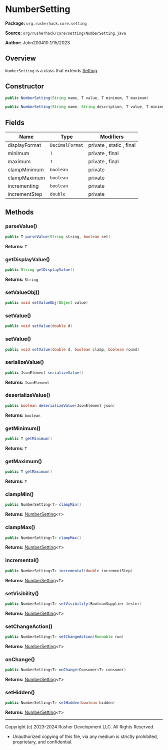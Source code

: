 # NumberSetting

**Package:** `org.rusherhack.core.setting`

**Source:** `org/rusherhack/core/setting/NumberSetting.java`

**Author:** John200410 1/15/2023



## Overview

`NumberSetting` is a class that extends [Setting](Setting.md).

## Constructor

```java
public NumberSetting(String name, T value, T minimum, T maximum)
```

```java
public NumberSetting(String name, String description, T value, T minimum, T maximum)
```

## Fields

| Name | Type | Modifiers |
|------|------|----------|
| displayFormat | `DecimalFormat` | private , static , final |
| minimum | `T` | private , final |
| maximum | `T` | private , final |
| clampMinimum | `boolean` | private |
| clampMaximum | `boolean` | private |
| incrementing | `boolean` | private |
| incrementStep | `double` | private |


## Methods

### parseValue()

```java
public T parseValue(String string, boolean set)
```

**Returns:** `T`

### getDisplayValue()

```java
public String getDisplayValue()
```

**Returns:** `String`

### setValueObj()

```java
public void setValueObj(Object value)
```

### setValue()

```java
public void setValue(double d)
```

### setValue()

```java
public void setValue(double d, boolean clamp, boolean round)
```

### serializeValue()

```java
public JsonElement serializeValue()
```

**Returns:** `JsonElement`

### deserializeValue()

```java
public boolean deserializeValue(JsonElement json)
```

**Returns:** `boolean`

### getMinimum()

```java
public T getMinimum()
```

**Returns:** `T`

### getMaximum()

```java
public T getMaximum()
```

**Returns:** `T`

### clampMin()

```java
public NumberSetting<T> clampMin()
```

**Returns:** [NumberSetting](NumberSetting.md)<`T`>

### clampMax()

```java
public NumberSetting<T> clampMax()
```

**Returns:** [NumberSetting](NumberSetting.md)<`T`>

### incremental()

```java
public NumberSetting<T> incremental(double incrementStep)
```

**Returns:** [NumberSetting](NumberSetting.md)<`T`>

### setVisibility()

```java
public NumberSetting<T> setVisibility(BooleanSupplier tester)
```

**Returns:** [NumberSetting](NumberSetting.md)<`T`>

### setChangeAction()

```java
public NumberSetting<T> setChangeAction(Runnable run)
```

**Returns:** [NumberSetting](NumberSetting.md)<`T`>

### onChange()

```java
public NumberSetting<T> onChange(Consumer<T> consumer)
```

**Returns:** [NumberSetting](NumberSetting.md)<`T`>

### setHidden()

```java
public NumberSetting<T> setHidden(boolean hidden)
```

**Returns:** [NumberSetting](NumberSetting.md)<`T`>

---

Copyright (c) 2023-2024 Rusher Development LLC. All Rights Reserved.
* Unauthorized copying of this file, via any medium is strictly prohibited, proprietary, and confidential.
